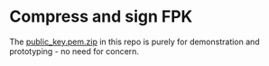 # Compress and sign FPK
The [public_key.pem.zip](https://github.com/romlingroup/flatpack-ai/blob/main/utilities/compress_and_sign_fpk/public_key.pem.zip)
in this repo is purely for demonstration and prototyping - no need for concern.